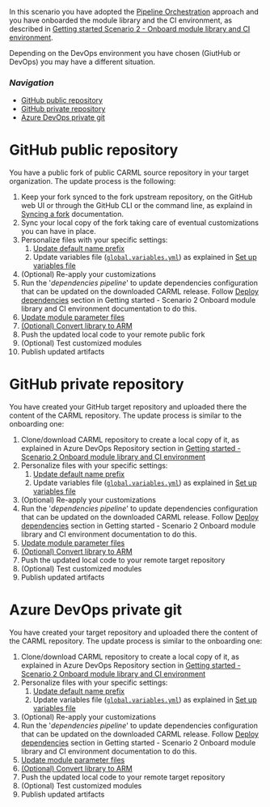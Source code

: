 In this scenario you have adopted the [Pipeline Orchestration](./Solution%20creation#pipeline-orchestration) approach and you have onboarded the module library and the CI environment, as described in [Getting started Scenario 2 - Onboard module library and CI environment](./Getting%20started%20-%20Scenario%201%20Onboard%20module%20library%20and%20CI%20environment).

Depending on the DevOps environment you have chosen (GiutHub or DevOps) you may have a different situation.

### _Navigation_

- [GitHub public repository](#lgithub-public-repository)
- [GitHub private repository](#github-private-repository)
- [Azure DevOps private git](#azure-devops-private-git)

# GitHub public repository
You have a public fork of public CARML source repository in your target organization.
The update process is the following:
1. Keep your fork synced to the fork upstream repository, on the GitHub web UI or through the GitHub CLI or the command line, as explaind in [Syncing a fork](https://docs.github.com/en/pull-requests/collaborating-with-pull-requests/working-with-forks/syncing-a-fork) documentation.
1. Sync your local copy of the fork taking care of eventual customizations you can have in place.
1. Personalize files with your specific settings:
    1. [Update default name prefix](./Getting%20started%20-%20Scenario%202%20Onboard%20module%20library%20and%20CI%20environment#31-update-default-nameprefix)
    1. Update variables file ([`global.variables.yml`](https://github.com/Azure/ResourceModules/blob/main/global.variables.yml)) as explained in [Set up variables file](./Getting%20started%20-%20Scenario%202%20Onboard%20module%20library%20and%20CI%20environment.md#322-set-up-variables-file)
1. (Optional) Re-apply your customizations
1. Run the '*dependencies pipeline*' to update dependencies configuration that can be updated on the downloaded CARML release. Follow [Deploy dependencies](./Fetching%20latest%20changes%20-%20Scenario%202%20Module%20library%20only#4-deploy-dependencies) section in Getting started - Scenario 2 Onboard module library and CI environment documentation to do this.
1. [Update module parameter files](./Getting%20started%20-%20Scenario%202%20Onboard%20module%20library%20and%20CI%20environment#5-update-module-parameter-files)
1. [(Optional) Convert library to ARM](./Fetching%20latest%20changes%20-%20Scenario%202%20Module%20library%20only#6-optional-convert-library-to-arm)
1. Push the updated local code to your remote public fork
1. (Optional) Test customized modules
1. Publish updated artifacts

# GitHub private repository
You have created your GitHub target repository and uploaded there the content of the CARML repository.
The update process is similar to the onboarding one:
1. Clone/download CARML repository to create a local copy of it, as explained in Azure DevOps Repository section in [Getting started - Scenario 2 Onboard module library and CI environment](./Getting%20started%20-%20Scenario%202%20Onboard%20module%20library%20and%20CI%20environment.md#2-forkclone-the-repository-into-your-devops-environment)
1. Personalize files with your specific settings:
    1. [Update default name prefix](./Getting%20started%20-%20Scenario%202%20Onboard%20module%20library%20and%20CI%20environment#31-update-default-nameprefix)
    1. Update variables file ([`global.variables.yml`](https://github.com/Azure/ResourceModules/blob/main/global.variables.yml)) as explained in [Set up variables file](./Getting%20started%20-%20Scenario%202%20Onboard%20module%20library%20and%20CI%20environment#322-set-up-variables-file)
1. (Optional) Re-apply your customizations
1. Run the '*dependencies pipeline*' to update dependencies configuration that can be updated on the downloaded CARML release. Follow [Deploy dependencies](./Fetching%20latest%20changes%20-%20Scenario%202%20Module%20library%20only.md4-deploy-dependencies) section in Getting started - Scenario 2 Onboard module library and CI environment documentation to do this.
1. [Update module parameter files](./Getting%20started%20-%20Scenario%202%20Onboard%20module%20library%20and%20CI%20environment#5-update-module-parameter-files)
1. [(Optional) Convert library to ARM](./Fetching%20latest%20changes%20-%20Scenario%202%20Module%20library%20only.md#6-optional-convert-library-to-arm)
1. Push the updated local code to your remote target repository
1. (Optional) Test customized modules
1. Publish updated artifacts

# Azure DevOps private git
You have created your target repository and uploaded there the content of the CARML repository.
The update process is similar to the onboarding one:
1. Clone/download CARML repository to create a local copy of it, as explained in Azure DevOps Repository section in [Getting started - Scenario 2 Onboard module library and CI environment](./Getting%20started%20-%20Scenario%202%20Onboard%20module%20library%20and%20CI%20environment.md#2-forkclone-the-repository-into-your-devops-environment)
1. Personalize files with your specific settings:
    1. [Update default name prefix](./Getting%20started%20-%20Scenario%202%20Onboard%20module%20library%20and%20CI%20environment.md#31-update-default-nameprefix)
    1. Update variables file ([`global.variables.yml`](https://github.com/Azure/ResourceModules/blob/main/global.variables.yml)) as explained in [Set up variables file](./Getting%20started%20-%20Scenario%202%20Onboard%20module%20library%20and%20CI%20environment.md#323-set-up-variables-file)
1. (Optional) Re-apply your customizations
1. Run the '*dependencies pipeline*' to update dependencies configuration that can be updated on the downloaded CARML release. Follow [Deploy dependencies](./Fetching%20latest%20changes%20-%20Scenario%202%20Module%20library%20only.md4-deploy-dependencies) section in Getting started - Scenario 2 Onboard module library and CI environment documentation to do this.
1. [Update module parameter files](./Getting%20started%20-%20Scenario%202%20Onboard%20module%20library%20and%20CI%20environment.md#5-update-module-parameter-files)
1. [(Optional) Convert library to ARM](./Fetching%20latest%20changes%20-%20Scenario%202%20Module%20library%20only.md#6-optional-convert-library-to-arm)
1. Push the updated local code to your remote target repository
1. (Optional) Test customized modules
1. Publish updated artifacts
